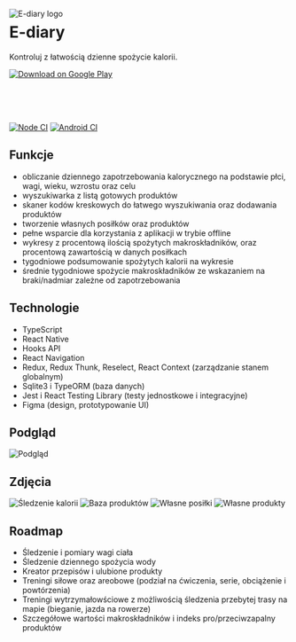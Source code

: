 <img
  src="https://i.imgur.com/vqb5yyq.png"
  data-canonical-src="https://i.imgur.com/vqb5yyq.png"
  alt="E-diary logo"
  align="left"
/>

# E-diary

Kontroluj z łatwością dzienne spożycie kalorii.

[![Download on Google 
Play](https://play.google.com/intl/en_us/badges/images/badge_new.png)](https://play.google.com/store/apps/details?id=com.ediarymobileapp)

</br >
</br >
</br >

[![Node CI](https://github.com/alk831/ediary-react-native/workflows/Node%20CI/badge.svg?branch=dev)](https://github.com/alk831/ediary-react-native/actions?query=workflow%3A%22Node+CI%22+branch%3Adev)
[![Android CI](https://github.com/alk831/ediary-react-native/workflows/Android%20CI/badge.svg?branch=dev)](https://github.com/alk831/ediary-react-native/actions?query=workflow%3A%22Android+CI%22+branch%3Adev)

## Funkcje
- obliczanie dziennego zapotrzebowania kalorycznego na podstawie płci, wagi, wieku, wzrostu oraz celu
- wyszukiwarka z listą gotowych produktów
- skaner kodów kreskowych do łatwego wyszukiwania oraz dodawania produktów
- tworzenie własnych posiłków oraz produktów
- pełne wsparcie dla korzystania z aplikacji w trybie offline
- wykresy z procentową ilością spożytych makroskładników, oraz procentową zawartością w danych posiłkach
- tygodniowe podsumowanie spożytych kalorii na wykresie
- średnie tygodniowe spożycie makroskładników ze wskazaniem na braki/nadmiar zależne od zapotrzebowania

## Technologie
- TypeScript
- React Native
- Hooks API
- React Navigation
- Redux, Redux Thunk, Reselect, React Context (zarządzanie stanem globalnym)
- Sqlite3 i TypeORM (baza danych)
- Jest i React Testing Library (testy jednostkowe i integracyjne)
- Figma (design, prototypowanie UI)

## Podgląd
![Podgląd](https://i.imgur.com/7cH5o3z.png)

## Zdjęcia
![Śledzenie kalorii](https://i.imgur.com/HorWQXD.png)
![Baza produktów](https://i.imgur.com/wbY8JLY.png)
![Własne posiłki](https://i.imgur.com/a6a1jgI.png)
![Własne produkty](https://i.imgur.com/IvvL3zM.png)

## Roadmap
- Śledzenie i pomiary wagi ciała
- Śledzenie dziennego spożycia wody
- Kreator przepisów i ulubione produkty
- Treningi siłowe oraz areobowe (podział na ćwiczenia, serie, obciążenie i powtórzenia)
- Treningi wytrzymałowściowe z możliwością śledzenia przebytej trasy na mapie (bieganie, jazda na rowerze)
- Szczegółowe wartości makroskładników i indeks pro/przeciwzapalny produktów
